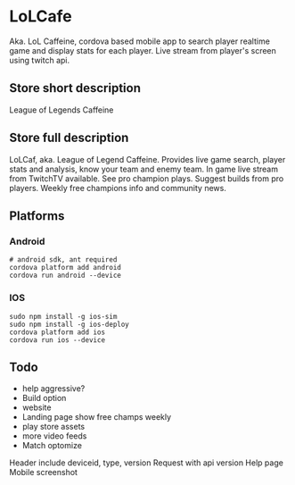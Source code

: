 # LoLCafe

Aka. LoL Caffeine, cordova based mobile app to search player realtime game and display stats for each player. Live stream from player's screen using twitch api.

## Store short description

League of Legends Caffeine

## Store full description

LoLCaf, aka. League of Legend Caffeine. Provides live game search, player stats and analysis, know your team and enemy team. In game live stream from TwitchTV available. See pro champion plays. Suggest builds from pro players.  Weekly free champions info and community news.

## Platforms

### Android

    # android sdk, ant required
    cordova platform add android
    cordova run android --device

### IOS

    sudo npm install -g ios-sim
    sudo npm install -g ios-deploy
    cordova platform add ios
    cordova run ios --device

## Todo
  - help aggressive?
  - Build option
  - website
  - Landing page show free champs weekly
  - play store assets
  - more video feeds
  - Match optomize

  Header include deviceid, type, version
  Request with api version
  Help page
  Mobile screenshot


  